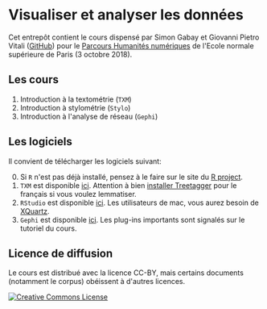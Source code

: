 # Visualiser et analyser les données

Cet entrepôt contient le cours dispensé par Simon Gabay et Giovanni Pietro Vitali ([GitHub](https://github.com/digitalkoine)) pour le [Parcours Humanités numériques](https://www.translitterae.fr/parcours-humanites-numeriques/) de l'Ecole normale supérieure de Paris (3 octobre 2018).

## Les cours

1. Introduction à la textométrie (`TXM`)
2. Introduction à stylométrie (`Stylo`)
3. Introduction à l'analyse de réseau (`Gephi`)

## Les logiciels

Il convient de télécharger les logiciels suivant:

0. Si `R` n'est pas déjà installé, pensez à le faire sur le site du [R project](https://www.r-project.org/).
1. `TXM` est disponible [ici](http://textometrie.ens-lyon.fr/?lang=fr). Attention à bien [installer Treetagger](http://txm.sourceforge.net/installtreetagger_fr.html) pour le français si vous voulez lemmatiser.
2. `RStudio` est disponible [ici](https://www.rstudio.com/). Les utilisateurs de mac, vous aurez besoin de [XQuartz](https://www.xquartz.org/).
3. `Gephi` est disponible [ici](https://gephi.org/). Les plug-ins importants sont signalés sur le tutoriel du cours.

## Licence de diffusion

Le cours est distribué avec la licence CC-BY, mais certains documents (notamment le corpus) obéissent à d'autres licences.


<a rel="license" href="https://creativecommons.org/licenses/by/2.0"><img alt="Creative Commons License" style="border-width:0" src="https://i.creativecommons.org/l/by/2.0/88x31.png" /></a><br />